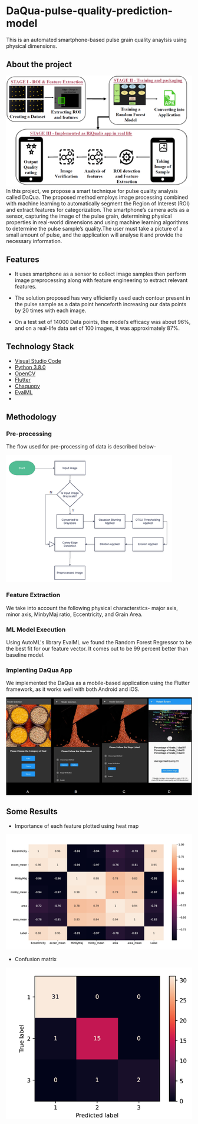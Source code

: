 # DaQua-pulse-quality-prediction-model

This is an automated smartphone-based pulse grain quality anaylsis using physical dimensions.

## About the project

![alt text](https://github.com/Subhanshu20101/DaQua-pulse-quality-prediction-model/blob/main/Images/architecture.png)
In this project, we propose a smart technique for pulse quality analysis called DaQua. The proposed method employs image processing combined with machine learning to automatically segment the Region of Interest (ROI) and extract features for categorization. The smartphone’s camera acts as a sensor, capturing the image of the pulse grain, determining physical properties in real-world dimensions and using machine learning algorithms to determine the pulse sample’s quality.The user must take a picture of a small amount of pulse, and the application will analyse it and provide the necessary information.

## Features

* It uses smartphone as a sensor to collect image samples then perform image preprocessing along with feature engineering to extract relevant features.
              
* The solution proposed has very efficiently used each contour present in the pulse sample as a data point henceforth increasing our data points by 20 times with each image. 
* On a test set of 14000 Data points, the model’s efficacy was about 96%, and on a real-life data set of 100 images, it was approximately 87%.
## Technology Stack
* [Visual Studio Code](https://code.visualstudio.com/)
* [Python 3.8.0](https://www.python.org/downloads/release/python-380/)
* [OpenCV](https://opencv.org/)
* [Flutter](https://flutter.dev/)
* [Chaquopy](https://chaquo.com/chaquopy/)
* [EvalML](https://evalml.alteryx.com/en/stable/#)
* 
## Methodology
### Pre-processing
The flow used for pre-processing of data is described below-

![alt text](https://github.com/Subhanshu20101/DaQua-pulse-quality-prediction-model/blob/main/Images/flowchart_pre.png)

### Feature Extraction
We take into account the following physical characterstics- major axis, minor axis, MinbyMaj ratio, Eccentricity, and Grain Area. 

### ML Model Execution
Using AutoML's library EvalML we found the Random Forest Regressor to be the best fit for our feature vector. It comes out to be 99 percent better than baseline model.

### Implenting DaQua App
We implemented the DaQua as a mobile-based application using the Flutter framework, as it works well with both Android and iOS.

![alt text](https://github.com/Subhanshu20101/DaQua-pulse-quality-prediction-model/blob/main/Images/Screenshots%20of%20DaQua%20App.png)

## Some Results
* Importance of each feature plotted using heat map
 
![alt text](https://github.com/Subhanshu20101/DaQua-pulse-quality-prediction-model/blob/main/Images/featureimp.png)

* Confusion matrix

![alt text](https://github.com/Subhanshu20101/DaQua-pulse-quality-prediction-model/blob/main/Images/confusionMatrix.png)
